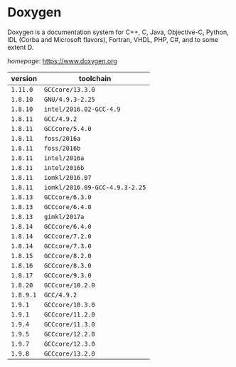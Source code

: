 # Doxygen

Doxygen is a documentation system for C++, C, Java, Objective-C, Python,  IDL (Corba and Microsoft flavors), Fortran, VHDL, PHP, C#, and to some  extent D.

*homepage*: <https://www.doxygen.org>

version | toolchain
--------|----------
``1.11.0`` | ``GCCcore/13.3.0``
``1.8.10`` | ``GNU/4.9.3-2.25``
``1.8.10`` | ``intel/2016.02-GCC-4.9``
``1.8.11`` | ``GCC/4.9.2``
``1.8.11`` | ``GCCcore/5.4.0``
``1.8.11`` | ``foss/2016a``
``1.8.11`` | ``foss/2016b``
``1.8.11`` | ``intel/2016a``
``1.8.11`` | ``intel/2016b``
``1.8.11`` | ``iomkl/2016.07``
``1.8.11`` | ``iomkl/2016.09-GCC-4.9.3-2.25``
``1.8.13`` | ``GCCcore/6.3.0``
``1.8.13`` | ``GCCcore/6.4.0``
``1.8.13`` | ``gimkl/2017a``
``1.8.14`` | ``GCCcore/6.4.0``
``1.8.14`` | ``GCCcore/7.2.0``
``1.8.14`` | ``GCCcore/7.3.0``
``1.8.15`` | ``GCCcore/8.2.0``
``1.8.16`` | ``GCCcore/8.3.0``
``1.8.17`` | ``GCCcore/9.3.0``
``1.8.20`` | ``GCCcore/10.2.0``
``1.8.9.1`` | ``GCC/4.9.2``
``1.9.1`` | ``GCCcore/10.3.0``
``1.9.1`` | ``GCCcore/11.2.0``
``1.9.4`` | ``GCCcore/11.3.0``
``1.9.5`` | ``GCCcore/12.2.0``
``1.9.7`` | ``GCCcore/12.3.0``
``1.9.8`` | ``GCCcore/13.2.0``
